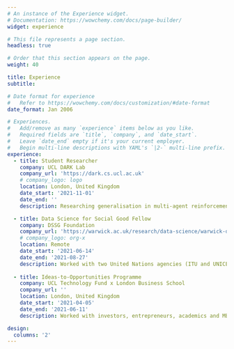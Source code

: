 ```yaml
---
# An instance of the Experience widget.
# Documentation: https://wowchemy.com/docs/page-builder/
widget: experience

# This file represents a page section.
headless: true

# Order that this section appears on the page.
weight: 40

title: Experience
subtitle:

# Date format for experience
#   Refer to https://wowchemy.com/docs/customization/#date-format
date_format: Jan 2006

# Experiences.
#   Add/remove as many `experience` items below as you like.
#   Required fields are `title`, `company`, and `date_start`.
#   Leave `date_end` empty if it's your current employer.
#   Begin multi-line descriptions with YAML's `|2-` multi-line prefix.
experience:
  - title: Student Researcher
    company: UCL DARK Lab
    company_url: 'https://dark.cs.ucl.ac.uk'
    # company_logo: logo
    location: London, United Kingdom
    date_start: '2021-11-01'
    date_end: ''
    description: Researching generalisation in multi-agent reinforcement learning under the supervision of Prof. Tim Rocktäschel.

  - title: Data Science for Social Good Fellow
    company: DSSG Foundation
    company_url: 'https://warwick.ac.uk/research/data-science/warwick-data/dssgx/dssgx2021/'
    # company_logo: org-x
    location: Remote
    date_start: '2021-06-14'
    date_end: '2021-08-27'
    description: Worked with two United Nations agencies (ITU and UNICEF) to predictively map the global offline population.
    
  - title: Ideas-to-Opportunities Programme
    company: UCL Technology Fund x London Business School
    company_url: ''
    location: London, United Kingdom
    date_start: '2021-04-05'
    date_end: '2021-06-11'
    description: Worked with investors, entrepreneurs, academics and MBA students to uncover real-world applications of my prior research in machine learning applied to social media analysis.

design:
  columns: '2'
---
```

